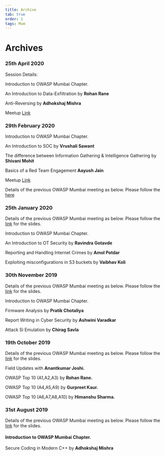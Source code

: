 ```yaml
---
title: Archive
tab: true
order: 1
tags: Mum
---
```



# **Archives**

### 25th April 2020

Session Details:

Introduction to OWASP Mumbai Chapter.

An Introduction to Data-Exfiltration by **Rohan Rane**

Anti-Reversing by **Adhokshaj Mishra**

Meetup [Link](https://www.meetup.com/OWASP-Mumbai-Chapter/events/270180364/)


### 29th February 2020

Introduction to OWASP Mumbai Chapter.

An Introduction to SOC by **Vrushali Sawant**

The difference between Information Gathering & Intelligence Gathering by **Shivani Mohit**

Basics of a Red Team Engagement **Aayush Jain**

Meetup [Link](https://www.meetup.com/OWASP-Mumbai-Chapter/events/269000992/)

Details of the previous OWASP Mumbai meeting as below. Please follow the [here](https://drive.google.com/file/d/18iMe-lUDKHOEjsUp_8RZSBq04TdmwvEh)

### 25th January 2020

Details of the previous OWASP Mumbai meeting as below. Please follow the [link](https://drive.google.com/open?id=1HGheKp1NKjVP278WQFaQ-roaNiu5Lvxn) for the slides.

Introduction to OWASP Mumbai Chapter.

An Introduction to OT Security by **Ravindra Gotavde**

Reporting and Handling Internet Crimes by **Amol Potdar**

Exploiting misconfigurations in S3 buckets by **Vaibhav Koli**

### 30th November 2019

Details of the previous OWASP Mumbai meeting as below. Please follow the [link](https://drive.google.com/open?id=17FQoH46vQaqc5ag8wtAS6WuYlGngPt3u) for the slides.

Introduction to OWASP Mumbai Chapter.

Firmware Analysis by **Pratik Chotaliya**

Report Writing in Cyber Security by **Ashwini Varadkar**

Attack Si Emulation by **Chirag Savla**

### 19th October 2019

Details of the previous OWASP Mumbai meeting as below. Please follow the [link](https://drive.google.com/open?id=1-Ys-9bJ9Ekp0tEhUPiVsCPHYFklgs02E) for the slides.

Field Updates with **Anantkumar Joshi.**

OWASP Top 10 (A1,A2,A3) by **Rohan Rane.**

OWASP Top 10 (A4,A5,A9) by **Gurpreet Kaur.**

OWASP Top 10 (A6,A7,A8,A10) by **Himanshu Sharma.**

### 31st August 2019

Details of the previous OWASP Mumbai meeting as below. Please follow the [link](https://drive.google.com/open?id=1vo8Nq9C1vafyEQoZtQxHTmdF0xmN2MqN) for the slides.
#### Introduction to OWASP Mumbai Chapter.

Secure Coding in Modern C++ by **Adhokshaj Mishra**
